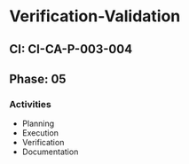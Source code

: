 # Verification-Validation

## CI: CI-CA-P-003-004
## Phase: 05

### Activities
- Planning
- Execution
- Verification
- Documentation
